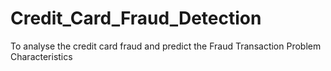 # Credit_Card_Fraud_Detection
To analyse the credit card fraud and predict the Fraud Transaction
Problem Characteristics
